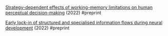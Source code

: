 [Strategy-dependent effects of working-memory limitations on human perceptual decision-making](https://doi.org/10.7554/eLife.73610) (2022) #preprint

[Early lock-in of structured and specialised information flows during neural development](https://doi.org/10.7554/eLife.74651) (2022) #preprint

